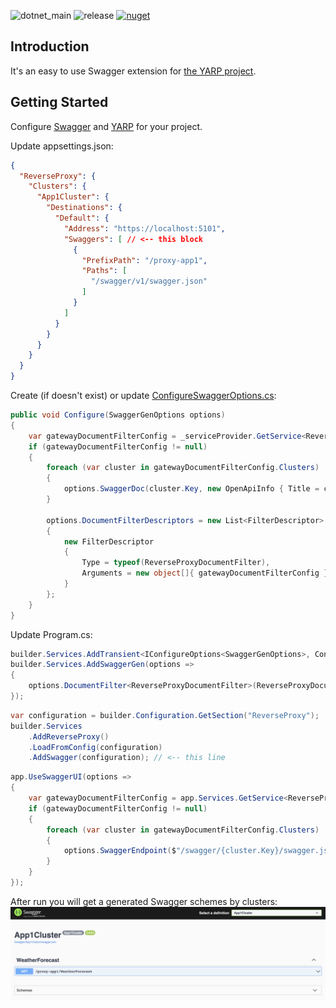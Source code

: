 ![dotnet_main](https://github.com/andreytreyt/yarp-swagger/actions/workflows/dotnet.yml/badge.svg?branch=main)
![release](https://github.com/andreytreyt/yarp-swagger/actions/workflows/release.yml/badge.svg)
[![nuget](https://img.shields.io/nuget/v/Treyt.Yarp.ReverseProxy.Swagger)](https://www.nuget.org/packages/Treyt.Yarp.ReverseProxy.Swagger/)

## Introduction

It's an easy to use Swagger extension for [the YARP project](https://github.com/microsoft/reverse-proxy).

## Getting Started

Configure [Swagger](https://learn.microsoft.com/en-us/aspnet/core/tutorials/getting-started-with-swashbuckle) and [YARP](https://microsoft.github.io/reverse-proxy/articles/getting-started.html) for your project.

Update appsettings.json:

```json lines
{
  "ReverseProxy": {
    "Clusters": {
      "App1Cluster": {
        "Destinations": {
          "Default": {
            "Address": "https://localhost:5101",
            "Swaggers": [ // <-- this block
              {
                "PrefixPath": "/proxy-app1",
                "Paths": [
                  "/swagger/v1/swagger.json"
                ]
              }
            ]
          }
        }
      }
    }
  }
}
```

Create (if doesn't exist) or update [ConfigureSwaggerOptions.cs](sample/Yarp/ConfigureSwaggerOptions.cs):

```csharp
public void Configure(SwaggerGenOptions options)
{
    var gatewayDocumentFilterConfig = _serviceProvider.GetService<ReverseProxyDocumentFilterConfig>();
    if (gatewayDocumentFilterConfig != null)
    {
        foreach (var cluster in gatewayDocumentFilterConfig.Clusters)
        {
            options.SwaggerDoc(cluster.Key, new OpenApiInfo { Title = cluster.Key, Version = cluster.Key });
        }
            
        options.DocumentFilterDescriptors = new List<FilterDescriptor>
        {
            new FilterDescriptor
            {
                Type = typeof(ReverseProxyDocumentFilter),
                Arguments = new object[]{ gatewayDocumentFilterConfig }
            }
        };
    }
}
```

Update Program.cs:

```csharp
builder.Services.AddTransient<IConfigureOptions<SwaggerGenOptions>, ConfigureSwaggerOptions>();
builder.Services.AddSwaggerGen(options =>
{
    options.DocumentFilter<ReverseProxyDocumentFilter>(ReverseProxyDocumentFilterConfig.Empty);
});
```

```csharp
var configuration = builder.Configuration.GetSection("ReverseProxy");
builder.Services
    .AddReverseProxy()
    .LoadFromConfig(configuration)
    .AddSwagger(configuration); // <-- this line
```

```csharp
app.UseSwaggerUI(options =>
{
    var gatewayDocumentFilterConfig = app.Services.GetService<ReverseProxyDocumentFilterConfig>();
    if (gatewayDocumentFilterConfig != null)
    {
        foreach (var cluster in gatewayDocumentFilterConfig.Clusters)
        {
            options.SwaggerEndpoint($"/swagger/{cluster.Key}/swagger.json", cluster.Key);
        }
    }
});
```

After run you will get a generated Swagger schemes by clusters:
![](README.png)
